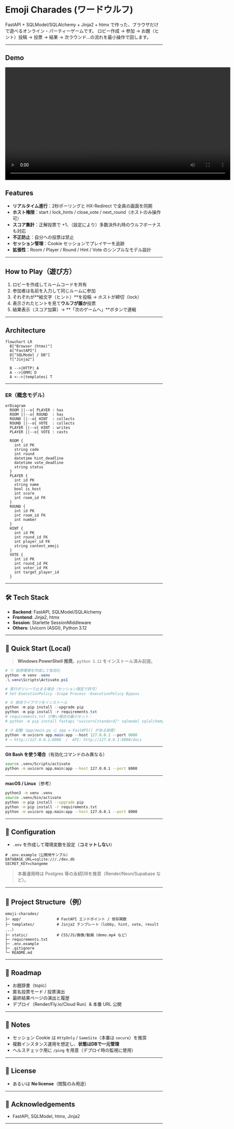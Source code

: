 # Emoji Charades (ワードウルフ)

FastAPI + SQLModel/SQLAlchemy + Jinja2 + htmx で作った、ブラウザだけで遊べるオンライン・パーティーゲームです。
ロビー作成 → 参加 → お題（ヒント）投稿 → 投票 → 結果 → 次ラウンド…の流れを最小操作で回します。

---

## Demo
<video src="./static/demo.mp4" controls width="720" playsinline></video>


## Features
- **リアルタイム進行**：2秒ポーリングと HX-Redirect で全員の画面を同期
- **ホスト権限**：start / lock_hints / close_vote / next_round（ホストのみ操作可）
- **スコア集計**：正解投票で +1、（設定により）多数決外れ時のウルフボーナスも対応
- **不正防止**：自分への投票は禁止
- **セッション管理**：Cookie セッションでプレイヤーを追跡
- **拡張性**：Room / Player / Round / Hint / Vote のシンプルなモデル設計

---

## How to Play（遊び方）
1. ロビーを作成してルームコードを共有
2. 参加者は名前を入力して同じルームに参加
3. それぞれが**絵文字（ヒント）**を投稿 → ホストが締切（lock）
4. 表示されたヒントを見て**ウルフが誰か**投票
5. 結果表示（スコア加算）→ **「次のゲームへ」**ボタンで連戦

---

## Architecture
```mermaid
flowchart LR
  B["Browser (htmx)"]
  A["FastAPI"]
  D["SQLModel / DB"]
  T["Jinja2"]

  B -->|HTTP| A
  A -->|ORM| D
  A <-->|templates| T

```

---

### ER（概念モデル）
```mermaid
erDiagram
  ROOM ||--o{ PLAYER : has
  ROOM ||--o{ ROUND  : has
  ROUND ||--o{ HINT  : collects
  ROUND ||--o{ VOTE  : collects
  PLAYER ||--o{ HINT : writes
  PLAYER ||--o{ VOTE : casts

  ROOM {
    int id PK
    string code
    int round
    datetime hint_deadline
    datetime vote_deadline
    string status
  }
  PLAYER {
    int id PK
    string name
    bool is_host
    int score
    int room_id FK
  }
  ROUND {
    int id PK
    int room_id FK
    int number
  }
  HINT {
    int id PK
    int round_id FK
    int player_id FK
    string content_emoji
  }
  VOTE {
    int id PK
    int round_id FK
    int voter_id FK
    int target_player_id
  }

```

---

## 🛠 Tech Stack
- **Backend**: FastAPI, SQLModel/SQLAlchemy
- **Frontend**: Jinja2, htmx
- **Session**: Starlette SessionMiddleware
- **Others**: Uvicorn (ASGI), Python 3.12

---

## 🚀 Quick Start (Local)
> **Windows PowerShell 推奨**。`python 3.12` をインストール済み前提。

```powershell
# ① 仮想環境を作成して有効化
python -m venv .venv
.\.venv\Scripts\Activate.ps1

# 実行ポリシーで止まる場合（セッション限定で許可）
# Set-ExecutionPolicy -Scope Process -ExecutionPolicy Bypass

# ② 依存ライブラリをインストール
python -m pip install --upgrade pip
python -m pip install -r requirements.txt
# requirements.txt が無い場合の最小セット：
# python -m pip install fastapi "uvicorn[standard]" sqlmodel sqlalchemy jinja2 python-multipart

# ③ 起動（app/main.py に app = FastAPI() がある前提）
python -m uvicorn app.main:app --host 127.0.0.1 --port 8000
# → http://127.0.0.1:8000  /  API: http://127.0.0.1:8000/docs
```

---

**Git Bash を使う場合**（有効化コマンドのみ異なる）
```bash
source .venv/Scripts/activate
python -m uvicorn app.main:app --host 127.0.0.1 --port 8000
```

---

**macOS / Linux**（参考）
```bash
python3 -m venv .venv
source .venv/bin/activate
python -m pip install --upgrade pip
python -m pip install -r requirements.txt
python -m uvicorn app.main:app --host 127.0.0.1 --port 8000
```

---

## 🔐 Configuration
- `.env` を作成して環境変数を設定（**コミットしない**）

```
# .env.example（公開用サンプル）
DATABASE_URL=sqlite:///./dev.db
SECRET_KEY=changeme
```

> 本番運用時は Postgres 等の永続DBを推奨（Render/Neon/Supabase など）。

---

## 📁 Project Structure（例）
```
emoji-charades/
├─ app/                # FastAPI エンドポイント / 依存関数
├─ templates/          # Jinja2 テンプレート（lobby, hint, vote, result ...）
├─ static/             # CSS/JS/画像/動画（demo.mp4 など）
├─ requirements.txt
├─ .env.example
├─ .gitignore
└─ README.md
```

---

## 🧭 Roadmap
- お題辞書（topic）
- 匿名投票モード / 投票演出
- 最終結果ページの演出と履歴
- デプロイ（Render/Fly.io/Cloud Run）& 本番 URL 公開

---

## 📝 Notes
- セッション Cookie は `HttpOnly` / `SameSite`（本番は `secure`）を推奨
- 複数インスタンス運用を想定し、**状態はDBで一元管理**
- ヘルスチェック用に `/ping` を用意（デプロイ時の監視に使用）

---

## 📜 License
- あるいは **No license**（閲覧のみ用途）

---

## 🙌 Acknowledgements
- FastAPI, SQLModel, htmx, Jinja2

---